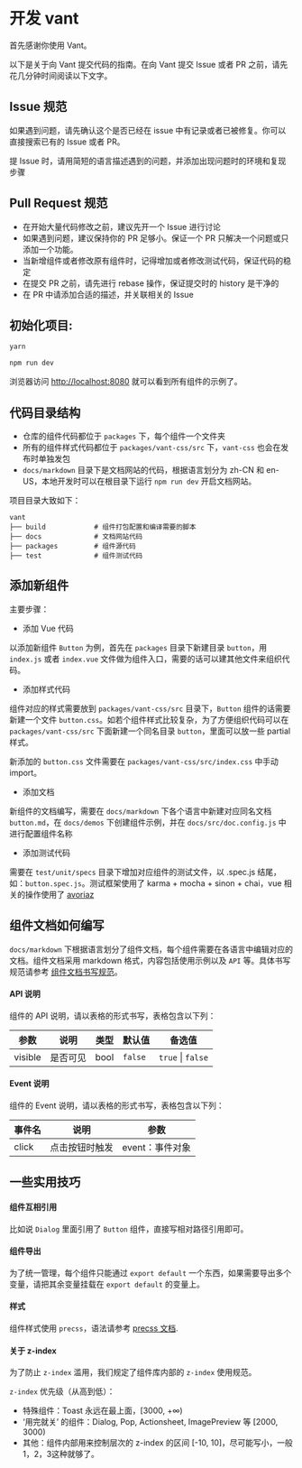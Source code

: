 # 开发 vant

首先感谢你使用 Vant。

以下是关于向 Vant 提交代码的指南。在向 Vant 提交 Issue 或者 PR 之前，请先花几分钟时间阅读以下文字。

## Issue 规范
如果遇到问题，请先确认这个是否已经在 issue 中有记录或者已被修复。你可以直接搜索已有的 Issue 或者 PR。

提 Issue 时，请用简短的语言描述遇到的问题，并添加出现问题时的环境和复现步骤

## Pull Request 规范
- 在开始大量代码修改之前，建议先开一个 Issue 进行讨论
- 如果遇到问题，建议保持你的 PR 足够小。保证一个 PR 只解决一个问题或只添加一个功能。
- 当新增组件或者修改原有组件时，记得增加或者修改测试代码，保证代码的稳定
- 在提交 PR 之前，请先进行 rebase 操作，保证提交时的 history 是干净的
- 在 PR 中请添加合适的描述，并关联相关的 Issue

## 初始化项目:

```bash
yarn

npm run dev
```

浏览器访问 [http://localhost:8080](http://localhost:8080) 就可以看到所有组件的示例了。

## 代码目录结构

- 仓库的组件代码都位于 `packages` 下，每个组件一个文件夹
- 所有的组件样式代码都位于 `packages/vant-css/src` 下，`vant-css` 也会在发布时单独发包
- `docs/markdown` 目录下是文档网站的代码，根据语言划分为 zh-CN 和 en-US，本地开发时可以在根目录下运行 `npm run dev` 开启文档网站。

项目目录大致如下：

```
vant
├── build            # 组件打包配置和编译需要的脚本
├── docs             # 文档网站代码
├── packages         # 组件源代码
├── test             # 组件测试代码
```

## 添加新组件

主要步骤：

- 添加 Vue 代码

以添加新组件 `Button` 为例，首先在 `packages` 目录下新建目录 `button`，用 `index.js` 或者 `index.vue` 文件做为组件入口，需要的话可以建其他文件来组织代码。

- 添加样式代码

组件对应的样式需要放到 `packages/vant-css/src` 目录下，`Button` 组件的话需要新建一个文件 `button.css`。如若个组件样式比较复杂，为了方便组织代码可以在 `packages/vant-css/src` 下面新建一个同名目录 `button`，里面可以放一些 partial 样式。

新添加的 `button.css` 文件需要在 `packages/vant-css/src/index.css` 中手动 import。

- 添加文档

新组件的文档编写，需要在 `docs/markdown` 下各个语言中新建对应同名文档 `button.md`，在 `docs/demos` 下创建组件示例，并在 `docs/src/doc.config.js` 中进行配置组件名称

- 添加测试代码

需要在 `test/unit/specs` 目录下增加对应组件的测试文件，以 .spec.js 结尾，如：`button.spec.js`。测试框架使用了 karma + mocha + sinon + chai，vue 相关的操作使用了 [avoriaz](https://github.com/eddyerburgh/avoriaz)


## 组件文档如何编写

`docs/markdown` 下根据语言划分了组件文档，每个组件需要在各语言中编辑对应的文档。组件文档采用 markdown 格式，内容包括使用示例以及 `API` 等。具体书写规范请参考 [组件文档书写规范](./MARKDOWN.md)。

#### API 说明

组件的 API 说明，请以表格的形式书写，表格包含以下列：

| 参数         |   说明         | 类型     | 默认值      | 备选值            |
| ------------ | ------------- | -------- | ---------- | ----------------- |
| visible      | 是否可见       | bool     |  `false` | `true` \| `false` |

#### Event 说明

组件的 Event 说明，请以表格的形式书写，表格包含以下列：

| 事件名       | 说明      | 参数       |
|-----------|-----------|-----------|
| click | 点击按钮时触发 | event：事件对象 |

## 一些实用技巧

#### 组件互相引用

比如说 `Dialog` 里面引用了 `Button` 组件，直接写相对路径引用即可。

#### 组件导出

为了统一管理，每个组件只能通过 `export default` 一个东西，如果需要导出多个变量，请把其余变量挂载在 `export default` 的变量上。

#### 样式

组件样式使用 `precss`，语法请参考 [precss 文档](https://github.com/jonathantneal/precss).

#### 关于 z-index

为了防止 `z-index` 滥用，我们规定了组件库内部的 `z-index` 使用规范。

`z-index` 优先级（从高到低）：

* 特殊组件：Toast 永远在最上面，[3000, +∞)
* ‘用完就关’ 的组件：Dialog, Pop, Actionsheet, ImagePreview 等 [2000, 3000)
* 其他：组件内部用来控制层次的 z-index 的区间 [-10, 10]，尽可能写小，一般1，2，3这种就够了。

